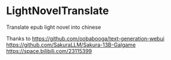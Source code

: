 # LightNovelTranslate
Translate epub light novel into chinese

Thanks to
https://github.com/oobabooga/text-generation-webui
https://github.com/SakuraLLM/Sakura-13B-Galgame
https://space.bilibili.com/23115399
